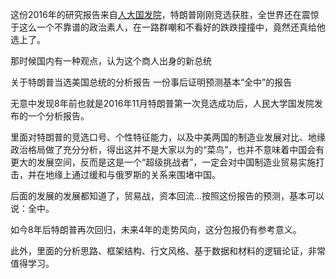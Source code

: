 这份2016年的研究报告来自[人大国发院](http://nads.ruc.edu.cn/zkcg/zcjb/index.htm)，特朗普刚刚竞选获胜，全世界还在震惊于这么一个不靠谱的政治素人，在一路群嘲和不看好的跌跌撞撞中，竟然还真给他选上了。

那时候国内有一种观点，认为这个商人出身的新总统

关于特朗普当选美国总统的分析报告
一份事后证明预测基本“全中”的报告

无意中发现8年前也就是2016年11月特朗普第一次竞选成功后，人民大学国发院发布的一个分析报告。  
  
里面对特朗普的竞选口号、个性特征能力，以及中美两国的制造业发展对比、地缘政治格局做了充分分析，得出这并不是大家以为的“菜鸟”，也并不意味着中国会有更大的发展空间，反而是这是一个“超级挑战者”，一定会对中国制造业贸易实施打击，并在地缘上通过缓和与俄罗斯的关系来围堵中国。  
  
后面的发展的发展都知道了，贸易战，资本回流…按照这份报告的预测，基本可以说：全中。  
  
如今8年后特朗普再次回归，未来4年的走势风向，这分包报仍有参考意义。  
  
此外，里面的分析思路、框架结构、行文风格、基于数据和材料的逻辑论证，非常值得学习。  